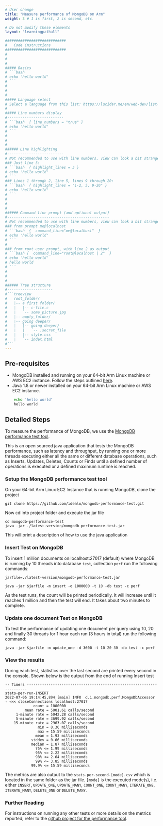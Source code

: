 ```yaml
---
# User change
title: "Measure performance of MongoDB on Arm"
weight: 3 # 1 is first, 2 is second, etc.

# Do not modify these elements
layout: "learningpathall"

############################
#   Code instructions
############################
#
#
#
##### Basics
# ```bash
# echo 'hello world'
# ```
#
#
#
##### Language select
# Select a language from this list: https://lucidar.me/en/web-dev/list-of-supported-languages-by-prism/
#
##### Line numbers display
#--------------------------
# ```bash  { line_numbers = "true" }
# echo 'hello world'
# ```
#
#
#
###### Line highlighting 
#--------------------------
# Not recommended to use with line numbers, view can look a bit strange.
### Just line 5:
# ```bash  { highlight_lines = 5 }
# echo 'hello world'
# ```
### Lines 1 through 2, line 5, lines 9 through 20:
# ```bash  { highlight_lines = "1-2, 5, 9-20" }
# echo 'hello world'
# ```
#
#
#
###### Command line prompt (and optional output)
#-----------------------------------------------
# Not recommended to use with line numbers, view can look a bit strange.
### from prompt me@localhost
# ```bash  {  command_line="me@localhost"  }
# echo 'hello world'
# ```
#
### from root user prompt, with line 2 as output
# ```bash {  command_line="root@localhost | 2"  }
# echo 'hello world'
# hello world
# ```
#
#
#
###### Tree structure
#---------------------
#```treeview
#   root_folder/
#   |-- a first folder/
#   |   |-- c-file.c
#   |   `-- some_picture.jpg
#   |-- empty_folder/
#   |-- going deeper/
#   |   |-- going deeper/
#   |   |   `-- .secret_file
#   |   |-- style.css
#   |   `-- index.html
#```
---
```


## Pre-requisites

* MongoDB installed and running on your 64-bit Arm Linux machine or AWS EC2 instance. Follow the steps outlined [here](/cloud/mongodb/mongodb).
* Java 1.8 or newer installed on your 64-bit Arm Linux machine or AWS EC2 instance.
```bash  {  command_line="root@localhost | 2"  }
    echo 'hello world'
    hello world
```

## Detailed Steps

To measure the performance of MongoDB, we use the [MongoDB performance test tool](https://github.com/idealo/mongodb-performance-test).

This is an open sourced java application that tests the MongoDB performance, such as latency and throughput, by running one or more threads executing either all the same or different database operations, such as Inserts, Updates, Deletes, Counts or Finds until a defined number of operations is executed or a defined maximum runtime is reached.

### Setup the MongoDB performance test tool

On your 64-bit Arm Linux EC2 Instance that is running MongoDB, clone the project

```console
git clone https://github.com/idealo/mongodb-performance-test.git

```

Now cd into project folder and execute the jar file

```console
cd mongodb-performance-test
java -jar ./latest-version/mongodb-performance-test.jar

```
This will print a description of how to use the java application


### Insert Test on MongoDB

To insert 1 million documents on localhost:27017 (default) where MongoDB is running by 10 threads into database `test`, collection `perf` run the following commands:

```console
jarfile=./latest-version/mongodb-performance-test.jar

java -jar $jarfile -m insert -o 1000000 -t 10 -db test -c perf

```

As the test runs, the count will be printed periodically. It will increase until it reaches 1 million and then the test will end. It takes about two minutes to complete.

### Update one document Test on MongoDB

To test the performance of updating one document per query using 10, 20 and finally 30 threads for 1 hour each run (3 hours in total) run the following command:

```console
java -jar $jarfile -m update_one -d 3600 -t 10 20 30 -db test -c perf
```

### View the results

During each test, statistics over the last second are printed every second in the console. Shown below is the output from the end of running Insert test

```
-- Timers ----------------------------------------------------------------------
stats-per-run-INSERT
2022-07-05 19:14:45,894 [main] INFO  d.i.mongodb.perf.MongoDbAccessor - <<< closeConnections localhost:27017
             count = 1000000
         mean rate = 5001.61 calls/second
     1-minute rate = 5042.28 calls/second
     5-minute rate = 3699.92 calls/second
    15-minute rate = 2963.07 calls/second
               min = 0.36 milliseconds
               max = 15.59 milliseconds
              mean = 1.93 milliseconds
            stddev = 0.66 milliseconds
            median = 1.87 milliseconds
              75% <= 1.99 milliseconds
              95% <= 2.22 milliseconds
              98% <= 2.64 milliseconds
              99% <= 3.85 milliseconds
            99.9% <= 15.59 milliseconds
```

The metrics are also output to the `stats-per-second-[mode].csv` which is located in the same folder as the jar file. `[mode]` is  the executed mode(s), i.e. either `INSERT`, `UPDATE_ONE`, `UPDATE_MANY`, `COUNT_ONE`, `COUNT_MANY`, `ITERATE_ONE`, `ITERATE_MANY`, `DELETE_ONE` or `DELETE_MANY`.

### Further Reading

For instructions on running any other tests or more details on the metrics reported, refer to the [github project for the performance tool](https://github.com/idealo/mongodb-performance-test#readme).